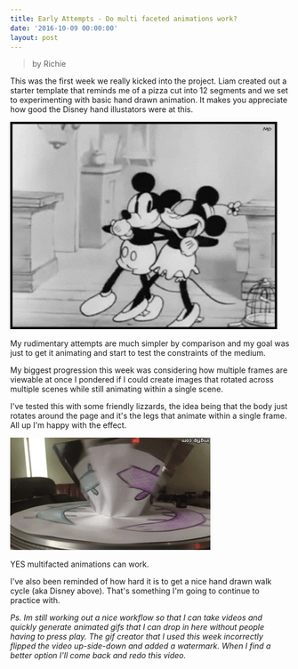 ```yaml
---
title: Early Attempts - Do multi faceted animations work?
date: '2016-10-09 00:00:00'
layout: post
---
```

> by Richie

This was the first week we really kicked into the project. Liam created out a starter template that reminds me of a pizza cut into 12 segments and we set to experimenting with basic hand drawn animation. It makes you appreciate how good the Disney hand illustators were at this.

![](/forestryio/images/old%20mickey%20miney%20dance.gif)

My rudimentary attempts are much simpler by comparison and my goal was just to get it animating and start to test the constraints of the medium.

My biggest progression this week was considering how multiple frames are viewable at once I pondered if I could create images that rotated across multiple scenes while still animating within a single scene.

I've tested this with some friendly lizzards, the idea being that the body just rotates around the page and it's the legs that animate within a single frame. All up I'm happy with the effect. 

![](/forestryio/images/8Oct-3-1.gif)

YES multifacted animations can work.

I've also been reminded of how hard it is to get a nice hand drawn walk cycle (aka Disney above). That's something I'm going to continue to practice with.

*Ps. Im still working out a nice workflow so that I can take videos and quickly generate animated gifs that I can drop in here without people having to press play. The gif creator that I used this week incorrectly flipped the video up-side-down and added a watermark. When I find a better option I'll come back and redo this video.*







